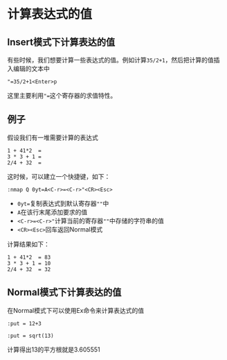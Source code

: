 计算表达式的值
=======================

Insert模式下计算表达的值
-------------------------
有些时候，我们想要计算一些表达式的值。例如计算`35/2+1`，然后把计算的值插入编辑的文本中

```
"=35/2+1<Enter>p
```

这里主要利用`"=`这个寄存器的求值特性。

例子
------------------------
假设我们有一堆需要计算的表达式
```
1 + 41*2  = 
3 * 3 + 1 = 
2/4 + 32  = 
```

这时候，可以建立一个快捷键，如下：
```viml
:nmap Q 0yt=A<C-r>=<C-r>"<CR><Esc>
```
* `0yt=`复制表达式到默认寄存器`""`中
* `A`在该行末尾添加要求的值
* `<C-r>=<C-r>"`计算当前的寄存器`""`中存储的字符串的值
* `<CR><Esc>`回车返回Normal模式

计算结果如下：
```
1 + 41*2  = 83
3 * 3 + 1 = 10
2/4 + 32  = 32
```

Normal模式下计算表达的值
-------------------------
在Normal模式下可以使用Ex命令来计算表达式的值
```viml
:put = 12+3
```

```viml
:put = sqrt(13)
```
计算得出13的平方根就是3.605551



